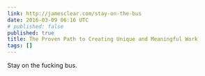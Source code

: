 ```yaml
---
link: http://jamesclear.com/stay-on-the-bus
date: 2016-03-09 06:16 UTC
# published: false
published: true
title: The Proven Path to Creating Unique and Meaningful Work
tags: []
---
```


Stay on the fucking bus.
